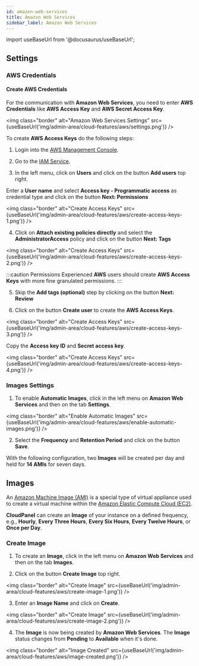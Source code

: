 ```yaml
---
id: amazon-web-services
title: Amazon Web Services
sidebar_label: Amazon Web Services
---
```


import useBaseUrl from '@docusaurus/useBaseUrl';

## Settings

### AWS Credentials

#### Create AWS Credentials

For the communication with **Amazon Web Services**, you need to enter **AWS Credentials** like **AWS Access Key** and **AWS Secret Access Key**.

<img class="border" alt="Amazon Web Services Settings" src={useBaseUrl('img/admin-area/cloud-features/aws/settings.png')} />

To create **AWS Access Keys** do the following steps:

1. Login into the [AWS Management Console](https://console.aws.amazon.com/ec2/).

2. Go to the [IAM Service](https://console.aws.amazon.com/iamv2/home).

3. In the left menu, click on **Users** and click on the button **Add users** top right.

Enter a **User name** and select **Access key - Programmatic access** as credential type and click on the button **Next: Permissions**

<img class="border" alt="Create Access Keys" src={useBaseUrl('img/admin-area/cloud-features/aws/create-access-keys-1.png')} />

4. Click on **Attach existing policies directly** and select the **AdministratorAccess** policy and click on the button **Next: Tags**

<img class="border" alt="Create Access Keys" src={useBaseUrl('img/admin-area/cloud-features/aws/create-access-keys-2.png')} />

:::caution Permissions
Experienced **AWS** users should create **AWS Access Keys** with more fine granulated permissions.
:::

5. Skip the **Add tags (optional)** step by clicking on the button **Next: Review**

6. Click on the button **Create user** to create the **AWS Access Keys**.

<img class="border" alt="Create Access Keys" src={useBaseUrl('img/admin-area/cloud-features/aws/create-access-keys-3.png')} />

Copy the **Access key ID** and **Secret access key**.

<img class="border" alt="Create Access Keys" src={useBaseUrl('img/admin-area/cloud-features/aws/create-access-keys-4.png')} />

### Images Settings

1. To enable **Automatic Images**, click in the left menu on **Amazon Web Services** and then on the tab **Settings**.

<img class="border" alt="Enable Automatic Images" src={useBaseUrl('img/admin-area/cloud-features/aws/enable-automatic-images.png')} />

2. Select the **Frequency** and **Retention Period** and click on the button **Save**.

With the following configuration, two **Images** will be created per day and held for **14 AMIs** for seven days.

## Images

An [Amazon Machine Image (AMI)](https://docs.aws.amazon.com/AWSEC2/latest/UserGuide/AMIs.html) is a special type of virtual appliance
used to create a virtual machine within the [Amazon Elastic Compute Cloud (EC2)](https://aws.amazon.com/ec2/).

**CloudPanel** can create an **Image** of your instance on a defined frequency, e.g.,
**Hourly**, **Every Three Hours**, **Every Six Hours**, **Every Twelve Hours**, or **Once per Day**.

### Create Image

1. To create an **Image**, click in the left menu on **Amazon Web Services** and then on the tab **Images**.

2. Click on the button **Create Image** top right.

<img class="border" alt="Create Image" src={useBaseUrl('img/admin-area/cloud-features/aws/create-image-1.png')} />

3. Enter an **Image Name** and click on **Create**. 

<img class="border" alt="Create Image" src={useBaseUrl('img/admin-area/cloud-features/aws/create-image-2.png')} />

4. The **Image** is now being created by **Amazon Web Services**.
The **Image** status changes from **Pending** to **Available** when it's done.

<img class="border" alt="Image Created" src={useBaseUrl('img/admin-area/cloud-features/aws/image-created.png')} />